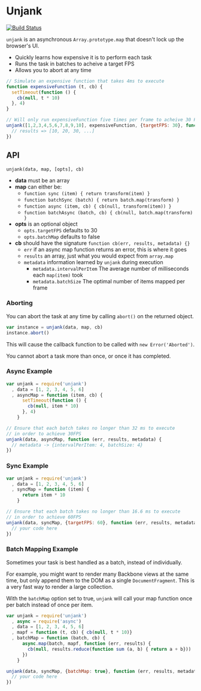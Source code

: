 # Unjank

[![Build Status](https://travis-ci.org/ben-ng/unjank.svg?branch=master)](https://travis-ci.org/ben-ng/unjank)

`unjank` is an asynchronous `Array.prototype.map` that doesn't lock up the browser's UI.

* Quickly learns how expensive it is to perform each task
* Runs the task in batches to acheive a target FPS
* Allows you to abort at any time

```js
// Simulate an expensive function that takes 4ms to execute
function expensiveFunction (t, cb) {
  setTimeout(function () {
    cb(null, t * 10)
  }, 4)
}

// Will only run expensiveFunction five times per frame to acheive 30 FPS
unjank([1,2,3,4,5,6,7,8,9,10], expensiveFunction, {targetFPS: 30}, function (err, results) {
  // results => [10, 20, 30, ...]
})
```

## API

`unjank(data, map, [opts], cb)`

* **data** must be an array
* **map** can either be:
  * `function sync (item) { return transform(item) }`
  * `function batchSync (batch) { return batch.map(transform) }`
  * `function async (item, cb) { cb(null, transform(item)) }`
  * `function batchAsync (batch, cb) { cb(null, batch.map(transform) }`
* **opts** is an optional object
  * `opts.targetFPS` defaults to 30
  * `opts.batchMap` defaults to false
* **cb** should have the signature `function cb(err, results, metadata) {}`
  * `err` if an async map function returns an error, this is where it goes
  * `results` an array, just what you would expect from `array.map`
  * `metadata` information learned by `unjank` during execution
    * `metadata.intervalPerItem` The average number of milliseconds each `map(item)` took
    * `metadata.batchSize` The optimal number of items mapped per frame

### Aborting

You can abort the task at any time by calling `abort()` on the returned object.

```js
var instance = unjank(data, map, cb)
instance.abort()
```

This will cause the callback function to be called with `new Error('Aborted')`.

You cannot abort a task more than once, or once it has completed.

### Async Example

```js
var unjank = require('unjank')
  , data = [1, 2, 3, 4, 5, 6]
  , asyncMap = function (item, cb) {
      setTimeout(function () {
        cb(null, item * 10)
      }, 4)
    }

// Ensure that each batch takes no longer than 32 ms to execute
// in order to achieve 30FPS
unjank(data, asyncMap, function (err, results, metadata) {
  // metadata -> {intervalPerItem: 4, batchSize: 4}
})
```

### Sync Example

```js
var unjank = require('unjank')
  , data = [1, 2, 3, 4, 5, 6]
  , syncMap = function (item) {
      return item * 10
    }

// Ensure that each batch takes no longer than 16.6 ms to execute
// in order to achieve 60FPS
unjank(data, syncMap, {targetFPS: 60}, function (err, results, metadata) {
  // your code here
})
```

### Batch Mapping Example

Sometimes your task is best handled as a batch, instead of individually.

For example, you might want to render many Backbone views at the same time, but only append them to the DOM as a single `DocumentFragment`. This is a very fast way to render a large collection.

With the `batchMap` option set to true, `unjank` will call your map function once per batch instead of once per item.

```js
var unjank = require('unjank')
  , async = require('async')
  , data = [1, 2, 3, 4, 5, 6]
  , mapf = function (t, cb) { cb(null, t * 10)}
  , batchMap = function (batch, cb) {
      async.map(batch, mapf, function (err, results) {
        cb(null, results.reduce(function sum (a, b) { return a + b}))
      })
    }

unjank(data, syncMap, {batchMap: true}, function (err, results, metadata) {
  // your code here
})
```
